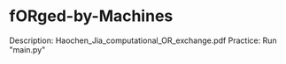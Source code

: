 # fORged-by-Machines
Description: Haochen_Jia_computational_OR_exchange.pdf
Practice: Run "main.py"


